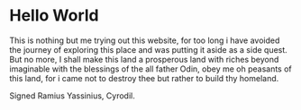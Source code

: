 # Hello World

This is nothing but me trying out this website, for too long i have avoided the journey of exploring this place and was putting it aside as a side quest. But no more, I shall make this land a prosperous land with riches beyond imaginable with the blessings of the all father Odin, obey me oh peasants of this land, for i came not to destroy thee but rather to build thy homeland.

Signed Ramius Yassinius, Cyrodil.
